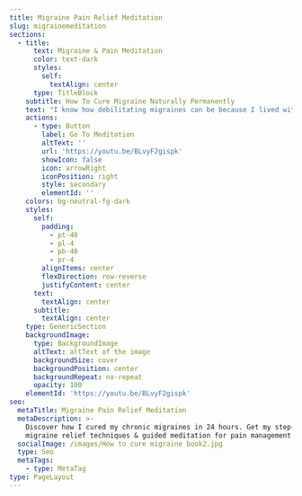 ```yaml
---
title: Migraine Pain Relief Meditation
slug: migrainemeditation
sections:
  - title:
      text: Migraine & Pain Meditation
      color: text-dark
      styles:
        self:
          textAlign: center
      type: TitleBlock
    subtitle: How To Cure Migraine Naturally Permanently
    text: "I know how debilitating migraines can be because I lived with them for nearly 20 years. But everything changed when discovered a natural method that cured my migraine permanently. Within just 24 hours, my chronic migraine was completely gone.\n\nIn my book, The Migraine Miracle: How I Cured My 20-Year Severe Pain in Just 24 Hours, I share the step-by-step migraine relief techniques that helped me achieve long lasting migraine relief.\n\nThis is a guided migraine pain [meditation](https://youtu.be/BLvyF2gispk). It is designed to help you manage migraine, headaches, tension and any other health conditions.  \_Listen to this migraine relief music whenever you feel pain, or sense an attach is coming.\n\nFor a complete guide on how to cure migraines naturally, please refer to my book on Amazon: [The Migraine Miracle - How I Cured My 20-Year Severe Pain in Just 24 Hours](https://www.amazon.co.uk/dp/B0DYYZQGBJ).\n"
    actions:
      - type: Button
        label: Go To Meditation
        altText: ''
        url: 'https://youtu.be/BLvyF2gispk'
        showIcon: false
        icon: arrowRight
        iconPosition: right
        style: secondary
        elementId: ''
    colors: bg-neutral-fg-dark
    styles:
      self:
        padding:
          - pt-40
          - pl-4
          - pb-40
          - pr-4
        alignItems: center
        flexDirection: row-reverse
        justifyContent: center
      text:
        textAlign: center
      subtitle:
        textAlign: center
    type: GenericSection
    backgroundImage:
      type: BackgroundImage
      altText: altText of the image
      backgroundSize: cover
      backgroundPosition: center
      backgroundRepeat: no-repeat
      opacity: 100
    elementId: 'https://youtu.be/BLvyF2gispk'
seo:
  metaTitle: Migraine Pain Relief Meditation
  metaDescription: >-
    Discover how I cured my chronic migraines in 24 hours. Get my step-by-step
    migraine relief techniques & guided meditation for pain management.
  socialImage: /images/How to cure migraine book2.jpg
  type: Seo
  metaTags:
    - type: MetaTag
type: PageLayout
---
```

